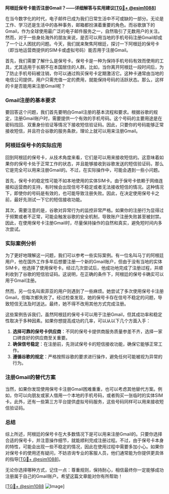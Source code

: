 **阿根廷保号卡能否注册Gmail？——详细解答与实用建议[[TG💪+ @esim1088](https://t.me/s/esim1088)]**

在当今数字化的时代，电子邮件已成为我们日常生活中不可或缺的一部分。无论是工作、学习还是生活中的各种事务，邮箱都扮演着重要的角色。而谷歌旗下的Gmail，作为全球使用最广泛的电子邮件服务之一，自然吸引了无数用户的关注。然而，对于一些身处海外的朋友来说，是否可以用当地的手机号码注册Gmail却成了一个让人困扰的问题。今天，我们就来聚焦阿根廷，探讨一下阿根廷的保号卡（即当地运营商提供的SIM卡或虚拟号码）能否用于注册Gmail。

首先，我们需要了解什么是保号卡。保号卡是一种为保持手机号码有效而使用的工具，尤其适用于长期不在本国居住的人群。比如，当你离开阿根廷一段时间后，为了防止手机号码被注销，你可以通过购买保号卡定期激活它。这种卡通常由当地的电信公司提供，用户只需充值一定的费用，就能保持号码的活跃状态。那么，这样的卡是否能用来注册Gmail呢？

### Gmail注册的基本要求

要回答这个问题，我们首先要明白Gmail注册的基本流程和要求。根据谷歌的规定，注册Gmail账户时，需要提供一个有效的手机号码。这个号码的主要用途是在密码找回、双重身份验证等情况下接收短信验证码。因此，只要你的号码能够正常接收短信，并且符合谷歌的服务条款，理论上就可以用来注册Gmail。

### 阿根廷保号卡的实际应用

回到阿根廷的保号卡，从技术角度来看，它们是可以用来接收短信的。这意味着如果你的保号卡处于正常工作的状态，并且能够接收到谷歌发送的短信验证码，那么它是完全可以用来注册Gmail的。不过，在实际操作中，可能会遇到一些小问题。

首先，保号卡的稳定性可能不如本地使用的实体SIM卡。由于保号卡依赖于网络连接和运营商的支持，有时候会出现信号不稳定或者无法接收短信的情况。这种情况下，即使你的号码是有效的，也可能导致注册失败。因此，在决定使用保号卡之前，最好先测试一下它的短信接收功能。

其次，需要注意的是，谷歌对异常行为的监控非常严格。如果你的注册行为显得过于频繁或者不正常，可能会触发谷歌的安全机制，导致账户注册失败甚至被封禁。因此，在使用保号卡注册Gmail时，尽量保持操作的自然和真实，避免短时间内多次尝试。

### 实际案例分析

为了更好地理解这一问题，我们可以参考一些实际案例。有一位名叫马丁的阿根廷用户，他在国外工作多年后想要注册一个新的Gmail账户，但由于没有当地的实体SIM卡，他选择了使用保号卡。经过几次尝试后，他成功地完成了注册过程，并顺利收到了谷歌的短信验证码。这说明，在正确的条件下，阿根廷的保号卡确实可以用于Gmail注册。

然而，另一位名叫索菲亚的用户则遇到了一些麻烦。她尝试了多次使用保号卡注册Gmail，但每次都失败了。经过检查发现，她的保号卡存在信号不稳定的问题，导致短信无法及时送达。最终，她不得不改用其他方式完成注册。

这些案例告诉我们，虽然阿根廷的保号卡可以用于注册Gmail，但其成功率和稳定性取决于多种因素。如果你想提高成功的几率，可以从以下几个方面入手：

1. **选择可靠的保号卡供应商**：不同的保号卡提供商服务质量参差不齐，选择一家口碑良好的供应商至关重要。
2. **确保信号稳定**：在注册前，先测试保号卡的短信接收功能，确保它能够正常工作。
3. **遵循谷歌的规定**：严格按照谷歌的要求进行操作，避免任何可能被视为异常的行为。

### 注册Gmail的替代方案

当然，如果你发现使用保号卡注册Gmail困难重重，也可以考虑其他替代方案。例如，你可以向朋友或家人借用一个本地的手机号码，或者购买一张临时的实体SIM卡。此外，还有一些第三方平台提供虚拟号码服务，这些号码同样可以用来接收短信验证码。

### 总结

综上所述，阿根廷的保号卡在大多数情况下是可以用来注册Gmail的。只要你选择合适的保号卡，并注意操作细节，就能顺利完成注册过程。不过，由于保号卡本身的特性，可能会出现一些不稳定的情况，因此在使用过程中需要多加小心。如果你对保号卡的使用还有疑问，不妨咨询专业的客服人员，他们通常能为你提供更具体的指导[[TG💪+ @esim1088](https://t.me/s/esim1088)]。

无论你选择哪种方式，记住一点：尊重规则，保持耐心，相信最终你一定能够成功注册属于自己的Gmail账户。希望这篇文章能对你有所帮助！

[[TG💪+ @esim1088](https://t.me/s/esim1088) ![Image](https://i.postimg.cc/4NQfJmqS/Snipaste-2025-05-13-00-14-12.png)]